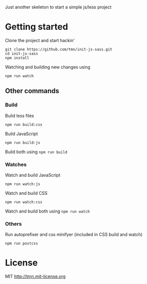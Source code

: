 Just another skeleton to start a simple js/less project

# Getting started

Clone the project and start hackin'

    git clone https://github.com/tmn/init-js-sass.git
    cd init-js-sass
    npm install

Watching and building new changes using

    npm run watch

## Other commands


### Build

Build less files

    npm run build:css

Build JavaScript

    npm run build:js

Build both using `npm run build`


### Watches

Watch and build JavaScript

    npm run watch:js

Watch and build CSS

    npm run watch:css

Watch and build both using `npm run watch`


### Others

Run autoprefixer and css minifyer (included in CSS build and watch)

    npm run postcss



# License

MIT http://tmn.mit-license.org
